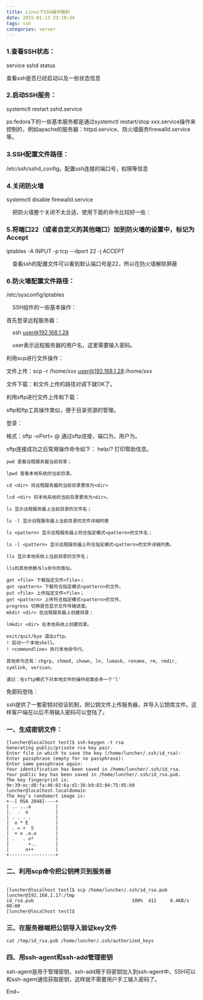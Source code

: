 ```yaml
---
title: Linux下SSH操作解析
date: 2015-01-13 23:19:34
tags: ssh
categories: server
---
```


### 1.查看SSH状态：

service sshd status

查看ssh是否已经启动以及一些状态信息

### 2.启动SSH服务：
systemctl restart sshd.service

ps:fedora下的一些基本服务都是通过systemctl restart/stop xxx.service操作来控制的，例如apache的服务器：httpd.service、防火墙服务firewalld.service等。

### 3.SSH配置文件路径：
/etc/ssh/sshd_config。配置ssh连接的端口号，权限等信息

<!-- more -->

### 4.关闭防火墙
systemctl disable firewalld.service

    把防火墙整个关闭不太合适，使用下面的命令比较好一些：

### 5.将端口22（或者自定义的其他端口）加到防火墙的设置中，标记为Accept
iptables -A INPUT -p tcp --dport 22 -j ACCEPT

    查看ssh的配置文件可以看到默认端口号是22，所以在防火墙解除屏蔽

### 6.防火墙配置文件路径：
/etc/sysconfig/iptables

    SSH组件的一些基本操作：

首先登录远程服务器：

    ssh user@192.168.1.28

    user表示远程服务器的用户名，这里需要输入密码。

利用scp进行文件操作：

文件上传：scp -r /home/xxx user@192.168.1.28:/home/xxx

文件下载：和文件上传的路径对调下就OK了。

利用sftp进行文件上传和下载：

sftp和ftp工具操作类似，便于目录资源的管理。

登录：

格式：sftp -oPort=<port> <user>@<host>
通过sftp连接<host>，端口为<port>，用户为<user>。


sftp连接成功之后常用操作命令如下：
help/? 打印帮助信息。

```shell
pwd 查看远程服务器当前目录；

lpwd 查看本地系统的当前目录。

cd <dir> 将远程服务器的当前目录更改为<dir>

lcd <dir> 将本地系统的当前目录更改为<dir>。

ls 显示远程服务器上当前目录的文件名；

ls -l 显示远程服务器上当前目录的文件详细列表

ls <pattern> 显示远程服务器上符合指定模式<pattern>的文件名；

ls -l <pattern> 显示远程服务器上符合指定模式<pattern>的文件详细列表。

lls 显示本地系统上当前目录的文件名；

lls的其他参数与ls命令的类似。

get <file> 下载指定文件<file>；
get <pattern> 下载符合指定模式<pattern>的文件。
put <file> 上传指定文件<file>；  
get <pattern> 上传符合指定模式<pattern>的文件。  
progress 切换是否显示文件传输进度。
mkdir <dir> 在远程服务器上创建目录；   

lmkdir <dir> 在本地系统上创建目录。  

exit/quit/bye 退出sftp。  
! 启动一个本地shell。  
! <commandline> 执行本地命令行。

其他命令还有：chgrp, chmod, chown, ln, lumask, rename, rm, rmdir, symlink, version。

谨记：在sftp模式下对本地文件的操作前面会多一个'l'
```


免密码登陆：

ssh提供了一套密钥对验证机制，把公钥文件上传服务器，并导入公钥库文件。这样客户端在以后不用输入密码可以登陆了。

### 一、生成密钥文件：

```shell
[luncher@localhost test]$ ssh-keygen -t rsa
Generating public/private rsa key pair.
Enter file in which to save the key (/home/luncher/.ssh/id_rsa): 
Enter passphrase (empty for no passphrase): 
Enter same passphrase again: 
Your identification has been saved in /home/luncher/.ssh/id_rsa.
Your public key has been saved in /home/luncher/.ssh/id_rsa.pub.
The key fingerprint is:
9e:39:ec:d8:fa:46:02:6a:d1:36:b9:83:04:75:95:b9 luncher@localhost.localdomain
The key's randomart image is:
+--[ RSA 2048]----+
| .. ...o         |
|.  .  o          |
| . . . .         |
|  o * E          |
| . = +  S        |
|  + o .o.o       |
| .   . o*        |
|       +..       |
|      o++        |
+-----------------+

```

### 二、利用scp命令把公钥拷贝到服务器

```shell

[luncher@localhost test]$ scp /home/luncher/.ssh/id_rsa.pub luncher@192.168.1.17:/tmp
id_rsa.pub                                    100%  411     0.4KB/s   00:00    
[luncher@localhost test]$ 

```

### 三、在服务器端把公钥导入验证key文件

```shell
cat /tmp/id_rsa.pub /home/luncher/.ssh/authorized_keys
```

### 四、用ssh-agent和ssh-add管理密钥
ssh-agent是用于管理密钥，ssh-add用于将密钥加入到ssh-agent中，SSH可以和ssh-agent通信获取密钥，这样就不需要用户手工输入密码了。


End~
